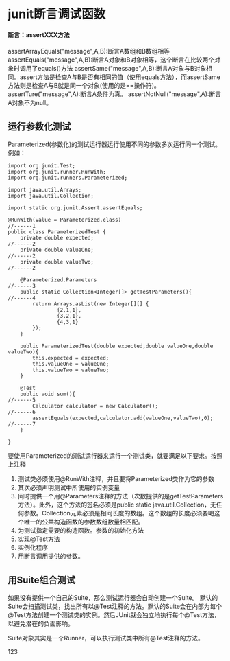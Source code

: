 # junit断言调试函数 #

#### 断言：assertXXX方法 ####
assertArrayEquals("message",A,B):断言A数组和B数组相等
assertEquals("message",A,B):断言A对象和B对象相等，这个断言在比较两个对象时调用了equals()方法
assertSame("message",A,B):断言A对象与B对象相同。assert方法是检查A与B是否有相同的值（使用equals方法），而assertSame方法则是检查A与B就是同一个对象(使用的是==操作符)。
assertTure("message",A):断言A条件为真。
assertNotNull("message",A):断言A对象不为null。

## 运行参数化测试 ##
Parameterized(参数化)的测试运行器运行使用不同的参数多次运行同一个测试。
例如：
````
import org.junit.Test;
import org.junit.runner.RunWith;
import org.junit.runners.Parameterized;

import java.util.Arrays;
import java.util.Collection;

import static org.junit.Assert.assertEquals;

@RunWith(value = Parameterized.class)											//------1
public class ParameterizedTest {
    private double expected;													//------2
    private double valueOne;													//------2
    private double valueTwo;													//------2

    @Parameterized.Parameters													//------3
    public static Collection<Integer[]> getTestParameters(){					//------4
        return Arrays.asList(new Integer[][] {
                {2,1,1},
                {3,2,1},
                {4,3,1}
        });
    }
    
    public ParameterizedTest(double expected,double valueOne,double valueTwo){
        this.expected = expected;
        this.valueOne = valueOne;
        this.valueTwo = valueTwo;
    }

    @Test
    public void sum(){															//------5
        Calculator calculator = new Calculator();								//------6
        assertEquals(expected,calculator.add(valueOne,valueTwo),0);				//------7
    }

}
````
要使用Parameterized的测试运行器来运行一个测试类，就要满足以下要求。按照上注释
1. 测试类必须使用@RunWith注释，并且要将Parameterized类作为它的参数
2. 其次必须声明测试中所使用的实例变量
3. 同时提供一个用@Parameters注释的方法（次数提供的是getTestParameters方法）。此外，这个方法的签名必须是public static java.util.Collection，无任何参数。Collection元素必须是相同长度的数组。这个数组的长度必须要喝这个唯一的公共构造函数的参数数组数量相匹配。
4. 为测试指定需要的构造函数。参数的初始化方法
5. 实现@Test方法
6. 实例化程序
7. 用断言调用提供的参数。


## 用Suite组合测试 ##
如果没有提供一个自己的Suite，那么测试运行器会自动创建一个Suite。
默认的Suite会扫描测试类，找出所有以@Test注释的方法。默认的Suite会在内部为每个@Test方法创建一个测试类的实例。然后JUnit就会独立地执行每个@Test方法，以避免潜在的负面影响。

Suite对象其实是一个Runner，可以执行测试类中所有@Test注释的方法。














123